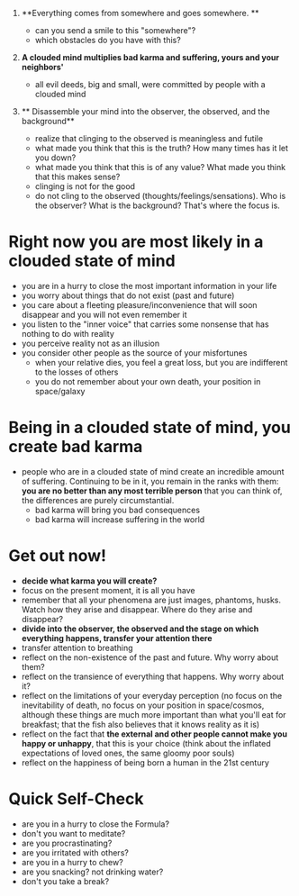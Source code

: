 1. **Everything comes from somewhere and goes somewhere. **
   - can you send a smile to this "somewhere"?
   - which obstacles do you have with this?

2. **A clouded mind multiplies bad karma and suffering, yours and your neighbors'**
   - all evil deeds, big and small, were committed by people with a clouded mind

3. ** Disassemble your mind into the observer, the observed, and the background**
   - realize that clinging to the observed is meaningless and futile
   - what made you think that this is the truth? How many times has it let you down?
   - what made you think that this is of any value? What made you think that this makes sense?
   - clinging is not for the good
   - do not cling to the observed (thoughts/feelings/sensations). Who is the observer? What is the background? That's where the focus is.

# Right now you are most likely in a clouded state of mind

  - you are in a hurry to close the most important information in your life
  - you worry about things that do not exist (past and future)
  - you care about a fleeting pleasure/inconvenience that will soon disappear and you will not even remember it
  - you listen to the "inner voice" that carries some nonsense that has nothing to do with reality
  - you perceive reality not as an illusion
  - you consider other people as the source of your misfortunes
    - when your relative dies, you feel a great loss, but you are indifferent to the losses of others
    - you do not remember about your own death, your position in space/galaxy

# Being in a clouded state of mind, you create bad karma

- people who are in a clouded state of mind create an incredible amount of suffering. Continuing to be in it, you remain in the ranks with them: **you are no better than any most terrible person** that you can think of, the differences are purely circumstantial.
  - bad karma will bring you bad consequences
  - bad karma will increase suffering in the world

# Get out now!

- **decide what karma you will create?**
- focus on the present moment, it is all you have
- remember that all your phenomena are just images, phantoms, husks. Watch how they arise and disappear. Where do they arise and disappear?
- **divide into the observer, the observed and the stage on which everything happens, transfer your attention there**
- transfer attention to breathing
- reflect on the non-existence of the past and future. Why worry about them?
- reflect on the transience of everything that happens. Why worry about it?
- reflect on the limitations of your everyday perception (no focus on the inevitability of death, no focus on your position in space/cosmos, although these things are much more important than what you'll eat for breakfast; that the fish also believes that it knows reality as it is)
- reflect on the fact that **the external and other people cannot make you happy or unhappy**, that this is your choice (think about the inflated expectations of loved ones, the same gloomy poor souls)
- reflect on the happiness of being born a human in the 21st century

# Quick Self-Check

- are you in a hurry to close the Formula?
- don't you want to meditate?
- are you procrastinating?
- are you irritated with others?
- are you in a hurry to chew?
- are you snacking? not drinking water?
- don't you take a break?